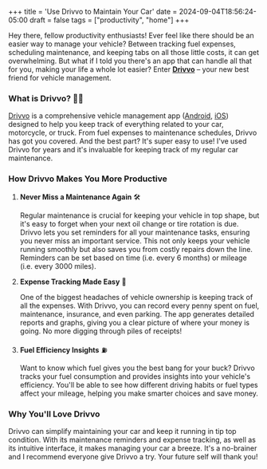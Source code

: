 +++
title = 'Use Drivvo to Maintain Your Car'
date = 2024-09-04T18:56:24-05:00
draft = false
tags = ["productivity", "home"]
+++

Hey there, fellow productivity enthusiasts! Ever feel like there should be an easier way to manage your vehicle? Between tracking fuel expenses, scheduling maintenance, and keeping tabs on all those little costs, it can get overwhelming. But what if I told you there's an app that can handle all that for you, making your life a whole lot easier? Enter [**Drivvo**](https://www.drivvo.com/) – your new best friend for vehicle management.

### What is Drivvo? 🚗💡

[Drivvo](https://www.drivvo.com/) is a comprehensive vehicle management app ([Android](https://play.google.com/store/apps/details?id=br.com.ctncardoso.ctncar), [iOS](https://apps.apple.com/us/app/drivvo-car-management/id1206041425)) designed to help you keep track of everything related to your car, motorcycle, or truck. From fuel expenses to maintenance schedules, Drivvo has got you covered. And the best part? It's super easy to use! I've used Drivvo for years and it's invaluable for keeping track of my regular car maintenance.

### How Drivvo Makes You More Productive

1. **Never Miss a Maintenance Again** 🛠️

   Regular maintenance is crucial for keeping your vehicle in top shape, but it's easy to forget when your next oil change or tire rotation is due. Drivvo lets you set reminders for all your maintenance tasks, ensuring you never miss an important service. This not only keeps your vehicle running smoothly but also saves you from costly repairs down the line. Reminders can be set based on time (i.e. every 6 months) or mileage (i.e. every 3000 miles).

2. **Expense Tracking Made Easy** 💸

   One of the biggest headaches of vehicle ownership is keeping track of all the expenses. With Drivvo, you can record every penny spent on fuel, maintenance, insurance, and even parking. The app generates detailed reports and graphs, giving you a clear picture of where your money is going. No more digging through piles of receipts!

3. **Fuel Efficiency Insights** ⛽

   Want to know which fuel gives you the best bang for your buck? Drivvo tracks your fuel consumption and provides insights into your vehicle's efficiency. You'll be able to see how different driving habits or fuel types affect your mileage, helping you make smarter choices and save money.

### Why You'll Love Drivvo

Drivvo can simplify maintaining your car and keep it running in tip top condition. With its maintenance reminders and expense tracking, as well as its intuitive interface, it makes managing your car a breeze. It's a no-brainer and I recommend everyone give Drivvo a try. Your future self will thank you!
